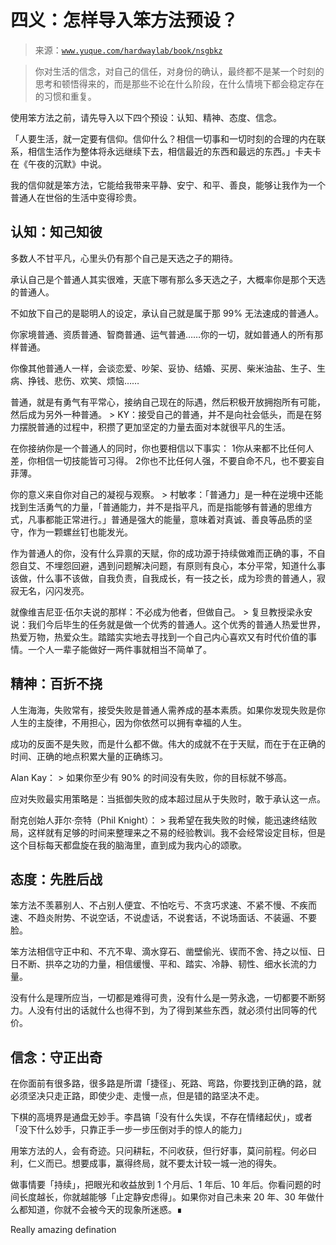 # 四义：怎样导入笨方法预设？

> 来源：[`www.yuque.com/hardwaylab/book/nsgbkz`](https://www.yuque.com/hardwaylab/book/nsgbkz)

> 你对生活的信念，对自己的信任，对身份的确认，最终都不是某一个时刻的思考和顿悟得来的，而是那些不论在什么阶段，在什么情境下都会稳定存在的习惯和重复。 

使用笨方法之前，请先导入以下四个预设：认知、精神、态度、信念。 

「人要生活，就一定要有信仰。信仰什么？相信一切事和一切时刻的合理的内在联系，相信生活作为整体将永远继续下去，相信最近的东西和最远的东西。」卡夫卡在《午夜的沉默》中说。 

我的信仰就是笨方法，它能给我带来平静、安宁、和平、善良，能够让我作为一个普通人在世俗的生活中变得珍贵。 

## 认知：知己知彼

 

多数人不甘平凡，心里头仍有那个自己是天选之子的期待。 

承认自己是个普通人其实很难，天底下哪有那么多天选之子，大概率你是那个天选的普通人。 

不如放下自己的是聪明人的设定，承认自己就是属于那 99% 无法速成的普通人。 

你家境普通、资质普通、智商普通、运气普通……你的一切，就如普通人的所有那样普通。 

你像其他普通人一样，会谈恋爱、吵架、妥协、结婚、买房、柴米油盐、生子、生病、挣钱、悲伤、欢笑、烦恼…… 

普通，就是有勇气有平常心，接纳自己现在的际遇，然后积极开放拥抱所有可能，然后成为另外一种普通。 > KY：接受自己的普通，并不是向社会低头，而是在努力摆脱普通的过程中，积攒了更加坚定的力量去面对本就很平凡的生活。 

在你接纳你是一个普通人的同时，你也要相信以下事实： <ne-oli><ne-oli-i>1</ne-oli-i><ne-oli-c class="ne-oli-content" id="u1128f662" data-lake-id="u1128f662">你从来都不比任何人差，你相信一切技能皆可习得。</ne-oli-c></ne-oli> <ne-oli><ne-oli-i>2</ne-oli-i><ne-oli-c class="ne-oli-content" id="u1d69c700" data-lake-id="u1d69c700">你也不比任何人强，不要自命不凡，也不要妄自菲薄。</ne-oli-c></ne-oli> 

你的意义来自你对自己的凝视与观察。 > 村敏孝：「普通力」是一种在逆境中还能找到生活勇气的力量，「普通能力，并不是指平凡，而是指能够有普通的思维方式，凡事都能正常进行。」普通是强大的能量，意味着对真诚、善良等品质的坚守，作为一颗螺丝钉也能发光。 

作为普通人的你，没有什么异禀的天赋，你的成功源于持续做难而正确的事，不自怨自艾、不埋怨回避，遇到问题解决问题，有原则有良心，本分平常，知道什么事该做，什么事不该做，自我负责，自我成长，有一技之长，成为珍贵的普通人，寂寂无名，闪闪发亮。 

就像维吉尼亚·伍尔夫说的那样：不必成为他者，但做自己。 > 复旦教授梁永安说：我们今后毕生的任务就是做一个优秀的普通人。这个优秀的普通人热爱世界，热爱万物，热爱众生。踏踏实实地去寻找到一个自己内心喜欢又有时代价值的事情。一个人一辈子能做好一两件事就相当不简单了。 

## 精神：百折不挠

 

人生海海，失败常有，接受失败是普通人需养成的基本素质。如果你发现失败是你人生的主旋律，不用担心，因为你依然可以拥有幸福的人生。 

成功的反面不是失败，而是什么都不做。伟大的成就不在于天赋，而在于在正确的时间、正确的地点积累大量的正确练习。 

Alan Kay： > 如果你至少有 90% 的时间没有失败，你的目标就不够高。 

应对失败最实用策略是：当抵御失败的成本超过屈从于失败时，敢于承认这一点。 

耐克创始人菲尔·奈特（Phil Knight）： > 我希望在我失败的时候，能迅速终结败局，这样就有足够的时间来整理来之不易的经验教训。我不会经常设定目标，但是这个目标每天都盘旋在我的脑海里，直到成为我内心的颂歌。 

## 态度：先胜后战

 

笨方法不羡慕别人、不占别人便宜、不怕吃亏、不贪巧求速、不紧不慢、不疾而速、不趋炎附势、不说空话，不说虚话，不说套话，不说场面话、不装逼、不要脸。 

笨方法相信守正中和、不亢不卑、滴水穿石、凿壁偷光、锲而不舍、持之以恒、日日不断、拱卒之功的力量，相信缓慢、平和、踏实、冷静、韧性、细水长流的力量。 

没有什么是理所应当，一切都是难得可贵，没有什么是一劳永逸，一切都要不断努力。人没有付出的话就什么也得不到，为了得到某些东西，就必须付出同等的代价。 

## 信念：守正出奇

 

在你面前有很多路，很多路是所谓「捷径」、死路、弯路，你要找到正确的路，就必须坚决只走正路，即使少走、走慢一点，但是错的路坚决不走。 

下棋的高境界是通盘无妙手。李昌镐「没有什么失误，不存在情绪起伏」，或者「没下什么妙手，只靠正手一步一步压倒对手的惊人的能力」 

用笨方法的人，会有奇迹。只问耕耘，不问收获，但行好事，莫问前程。何必曰利，仁义而已。想要成事，赢得终局，就不要太计较一城一池的得失。 

做事情要「持续」，把眼光和收益放到 1 个月后、1 年后、10 年后。你看问题的时间长度越长，你就越能够「止定静安虑得」。如果你对自己未来 20 年、30 年做什么都知道，你就不会被今天的现象所迷惑。∎ 

Really amazing defination